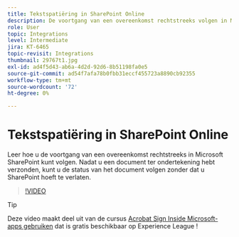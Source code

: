 ```yaml
---
title: Tekstspatiëring in SharePoint Online
description: De voortgang van een overeenkomst rechtstreeks volgen in Microsoft Sharepoint
role: User
topic: Integrations
level: Intermediate
jira: KT-6465
topic-revisit: Integrations
thumbnail: 29767t1.jpg
exl-id: ad4f5d43-ab6a-4d2d-92d6-8b51198fa0e5
source-git-commit: ad54f7afa78b0fbb31eccf455723a8890cb92355
workflow-type: tm+mt
source-wordcount: '72'
ht-degree: 0%

---
```


# Tekstspatiëring in SharePoint Online

Leer hoe u de voortgang van een overeenkomst rechtstreeks in Microsoft SharePoint kunt volgen. Nadat u een document ter ondertekening hebt verzonden, kunt u de status van het document volgen zonder dat u SharePoint hoeft te verlaten.

>[!VIDEO](https://video.tv.adobe.com/v/29767t1?quality=12&learn=on&hidetitle=true)

>[!TIP]
>
>Deze video maakt deel uit van de cursus [Acrobat Sign Inside Microsoft-apps gebruiken](https://experienceleague.adobe.com/?recommended=Sign-U-1-2020.2) dat is gratis beschikbaar op Experience League !
